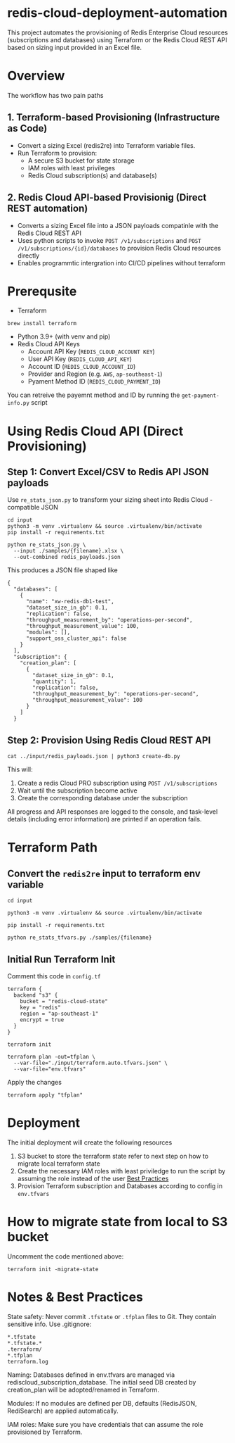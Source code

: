 # redis-cloud-deployment-automation

This project automates the provisioning of Redis Enterprise Cloud resources (subscriptions and databases) using Terraform or the Redis Cloud REST API based on sizing input provided in an Excel file.

# Overview
The workflow has two pain paths
## 1. Terraform-based Provisioning (Infrastructure as Code)
- Convert a sizing Excel (redis2re) into Terraform variable files.
- Run Terraform to provision:
  - A secure S3 bucket for state storage
  - IAM roles with least privileges
  - Redis Cloud subscription(s) and database(s)

## 2. Redis Cloud API-based Provisionig (Direct REST automation)
- Converts a sizing Excel file into a JSON payloads compatinle with the Redis Cloud REST API
- Uses python scripts to invoke `POST /v1/subscriptions` and `POST /v1/subscriptions/{id}/databases` to provision Redis Cloud resources directly
- Enables programmtic intergration into CI/CD pipelines without terraform

# Prerequsite
- Terraform 
```
brew install terraform
```
- Python 3.9+ (with venv and pip)
- Redis Cloud API Keys
  - Account API Key (`REDIS_CLOUD_ACCOUNT KEY`)
  - User API Key (`REDIS_CLOUD_API_KEY`)
  - Account ID (`REDIS_CLOUD_ACCOUNT_ID`)
  - Provider and Region (e.g. `AWS`, `ap-southeast-1`)
  - Pyament Method ID (`REDIS_CLOUD_PAYMENT_ID`)

You can retreive the payemnt method and ID by running the `get-payment-info.py` script

# Using Redis Cloud API (Direct Provisioning)

## Step 1: Convert Excel/CSV to Redis API JSON payloads
Use `re_stats_json.py` to transform your sizing sheet into Redis Cloud - compatible JSON

```
cd input
python3 -m venv .virtualenv && source .virtualenv/bin/activate
pip install -r requirements.txt

python re_stats_json.py \
  --input ./samples/{filename}.xlsx \
  --out-combined redis_payloads.json
```

This produces a JSON file shaped like
```
{
  "databases": [
    {
      "name": "xw-redis-db1-test",
      "dataset_size_in_gb": 0.1,
      "replication": false,
      "throughput_measurement_by": "operations-per-second",
      "throughput_measurement_value": 100,
      "modules": [],
      "support_oss_cluster_api": false
    }
  ],
  "subscription": {
    "creation_plan": [
      {
        "dataset_size_in_gb": 0.1,
        "quantity": 1,
        "replication": false,
        "throughput_measurement_by": "operations-per-second",
        "throughput_measurement_value": 100
      }
    ]
  }
```

## Step 2: Provision Using Redis Cloud REST API
```
cat ../input/redis_payloads.json | python3 create-db.py
```
This will:
1. Create a redis Cloud PRO subscription using `POST /v1/subscriptions` 
2. Wait until the subscription become active
3. Create the corresponding database under the subscription

All progress and API responses are logged to the console, and task-level details (including error information) are printed if an operation fails.

# Terraform Path
## Convert the `redis2re` input to terraform env variable
```
cd input

python3 -m venv .virtualenv && source .virtualenv/bin/activate

pip install -r requirements.txt

python re_stats_tfvars.py ./samples/{filename}
```
## Initial Run Terraform Init
Comment this code in `config.tf`
```
terraform {
  backend "s3" {
    bucket = "redis-cloud-state"
    key = "redis"
    region = "ap-southeast-1"
    encrypt = true
  }
}
``` 

```
terraform init 
```

```
terraform plan -out=tfplan \
  --var-file="./input/terraform.auto.tfvars.json" \
  --var-file="env.tfvars"
```

Apply the changes
```
terraform apply "tfplan"
```

# Deployment
The initial deployment will create the following resources
1. S3 bucket to store the terraform state refer to next step on how to migrate local terraform state 
2. Create the necessary IAM roles with least priviledge to run the script by assuming the role instead of the user
[Best Practices](https://docs.aws.amazon.com/IAM/latest/UserGuide/best-practices.html#bp-workloads-use-roles)
3. Provision Terraform subscription and Databases according to config in `env.tfvars` 

# How to migrate state from local to S3 bucket
Uncomment the code mentioned above:
```
terraform init -migrate-state 
```

# Notes & Best Practices

State safety: Never commit `.tfstate` or `.tfplan` files to Git. They contain sensitive info. Use .gitignore:

```
*.tfstate
*.tfstate.*
.terraform/
*.tfplan
terraform.log
```


Naming: Databases defined in env.tfvars are managed via rediscloud_subscription_database. The initial seed DB created by creation_plan will be adopted/renamed in Terraform.

Modules: If no modules are defined per DB, defaults (RedisJSON, RediSearch) are applied automatically.

IAM roles: Make sure you have credentials that can assume the role provisioned by Terraform.
